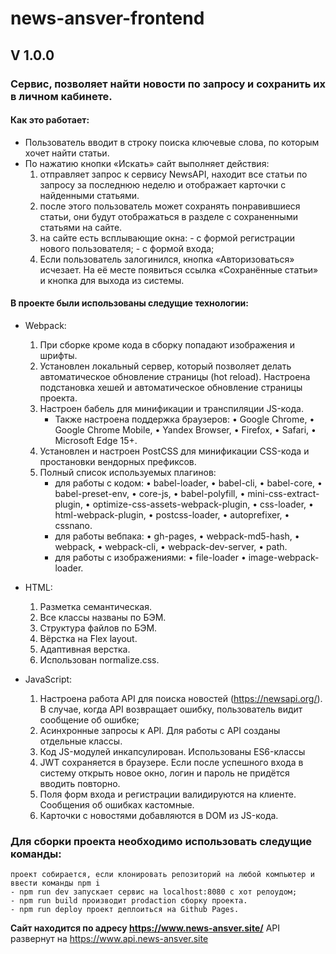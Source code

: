 # news-ansver-frontend
## V 1.0.0

### Сервис, позволяет найти новости по запросу и сохранить их в личном кабинете.

#### Как это работает: 

  - Пользователь вводит в строку поиска ключевые слова, по которым хочет найти статьи.
  - По нажатию кнопки «Искать» сайт выполняет действия:
      1. отправляет запрос к сервису NewsAPI, находит все статьи по запросу за последнюю неделю и отображает карточки с найденными статьями.
      2. после этого пользователь может сохранять понравившиеся статьи, они будут отображаться в разделе с сохраненными статьями на сайте.
      3. на сайте есть всплывающие окна:
        - с формой регистрации нового пользователя;
        - с формой входа;
      4. Если пользователь залогинился, кнопка «Авторизоваться» исчезает. На её месте появиться ссылка «Сохранённые статьи» и кнопка для выхода из системы.

#### В проекте были использованы следущие технологии:

  - Webpack: 
      1. При сборке кроме кода в сборку попадают изображения и шрифты.
      2. Установлен локальный сервер, который позволяет делать автоматическое обновление страницы (hot reload). Настроена подстановка хешей и автоматическое обновление страницы проекта.
      3. Настроен бабель для минификации и транспиляции JS-кода.
         - Также настроена поддержка браузеров:
            • Google Chrome,
            • Google Chrome Mobile,
            • Yandex Browser,
            • Firefox,
            • Safari,
            • Microsoft Edge 15+.
      4. Установлен и настроен PostCSS для минификации CSS-кода и простановки вендорных префиксов.
      5. Полный список используемых плагинов:
          - для работы с кодом:
            • babel-loader,
            • babel-cli,
            • babel-core,
            • babel-preset-env,
            • core-js,
            • babel-polyfill,
            • mini-css-extract-plugin,
            • optimize-css-assets-webpack-plugin,
            • css-loader,
            • html-webpack-plugin,
            • postcss-loader,
            • autoprefixer,
            • cssnano.
          - для работы вебпака:
            • gh-pages,
            • webpack-md5-hash,
            • webpack,
            • webpack-cli,
            • webpack-dev-server,
            • path.
          - для работы с изображениями:
            • file-loader
            • image-webpack-loader.
        
  - HTML:
      1. Разметка семантическая.
      2. Все классы названы по БЭМ.
      3. Структура файлов по БЭМ.
      4. Вёрстка на Flex layout.
      5. Адаптивная верстка.
      6. Использован normalize.сss.

  - JavaScript:
      1. Настроена работа API для поиска новостей (https://newsapi.org/). В случае, когда API возвращает ошибку, пользователь видит сообщение об ошибке;
      2. Асинхронные запросы к API. Для работы с API созданы отдельные классы.
      3. Код JS-модулей инкапсулирован. Использованы ES6-классы
      4. JWT сохраняется в браузере. Если после успешного входа в систему открыть новое окно, логин и пароль не придётся вводить повторно.
      5. Поля форм входа и регистрации валидируются на клиенте. Сообщения об ошибках кастомные.
      6. Карточки с новостями добавляются в DOM из JS-кода.


  ### Для сборки проекта необходимо использовать следущие команды:
    проект собирается, если клонировать репозиторий на любой компьютер и ввести команды npm i
    - npm run dev запускает сервис на localhost:8080 с хот релоудом;
    - npm run build производит prodaction сборку проекта.
    - npm run deploy проект деплоиться на Github Pages.
  

  **Сайт находится по адресу <https://www.news-ansver.site/>**
  API развернут на <https://www.api.news-ansver.site>


  

